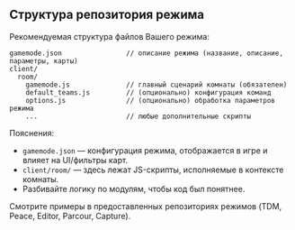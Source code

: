 ## Структура репозитория режима

Рекомендуемая структура файлов Вашего режима:

```
gamemode.json                // описание режима (название, описание, параметры, карты)
client/
  room/
    gamemode.js              // главный сценарий комнаты (обязателен)
    default_teams.js         // (опционально) конфигурация команд
    options.js               // (опционально) обработка параметров режима
    ...                      // любые дополнительные скрипты
```

Пояснения:
- `gamemode.json` — конфигурация режима, отображается в игре и влияет на UI/фильтры карт.
- `client/room/` — здесь лежат JS-скрипты, исполняемые в контексте комнаты.
- Разбивайте логику по модулям, чтобы код был понятнее.

Смотрите примеры в предоставленных репозиториях режимов (TDM, Peace, Editor, Parcour, Capture).

